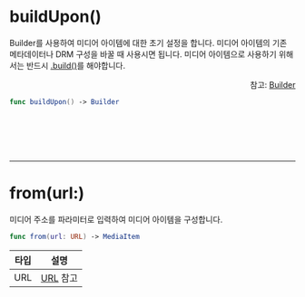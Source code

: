 
# buildUpon()

Builder를 사용하여 미디어 아이템에 대한 초기 설정을 합니다. 미디어 아이템의 기존 메타데이터나 DRM 구성을 바꿀 때 사용시면 됩니다. 미디어 아이템으로 사용하기 위해서는 반드시 [.build()](../class/details.md#build)를 해야합니다.
<div align="right">
참고: <a href="../class/details.md#builder">Builder</a>
</div>

```swift
func buildUpon() -> Builder
```

<br><br><br><br>

--------
# from(url:)
미디어 주소를 파라미터로 입력하여 미디어 아이템을 구성합니다.

```swift
func from(url: URL) -> MediaItem
```

|타입|설명|
|:--:|--|
|URL|[URL](https://developer.apple.com/documentation/foundation/url) 참고|

